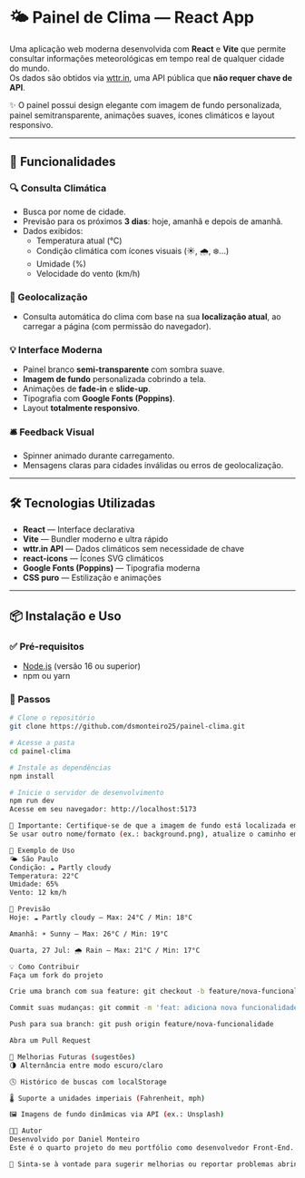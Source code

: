 # 🌤️ Painel de Clima — React App

Uma aplicação web moderna desenvolvida com **React** e **Vite** que permite consultar informações meteorológicas em tempo real de qualquer cidade do mundo.  
Os dados são obtidos via [wttr.in](https://wttr.in), uma API pública que **não requer chave de API**.

✨ O painel possui design elegante com imagem de fundo personalizada, painel semitransparente, animações suaves, ícones climáticos e layout responsivo.

---

## 🚀 Funcionalidades

### 🔍 Consulta Climática
- Busca por nome de cidade.
- Previsão para os próximos **3 dias**: hoje, amanhã e depois de amanhã.
- Dados exibidos:
  - Temperatura atual (°C)
  - Condição climática com ícones visuais (☀️, 🌧️, ❄️...)
  - Umidade (%)
  - Velocidade do vento (km/h)

### 📍 Geolocalização
- Consulta automática do clima com base na sua **localização atual**, ao carregar a página (com permissão do navegador).

### 💡 Interface Moderna
- Painel branco **semi-transparente** com sombra suave.
- **Imagem de fundo** personalizada cobrindo a tela.
- Animações de **fade-in** e **slide-up**.
- Tipografia com **Google Fonts (Poppins)**.
- Layout **totalmente responsivo**.

### 🛎️ Feedback Visual
- Spinner animado durante carregamento.
- Mensagens claras para cidades inválidas ou erros de geolocalização.

---

## 🛠️ Tecnologias Utilizadas

- **React** — Interface declarativa
- **Vite** — Bundler moderno e ultra rápido
- **wttr.in API** — Dados climáticos sem necessidade de chave
- **react-icons** — Ícones SVG climáticos
- **Google Fonts (Poppins)** — Tipografia moderna
- **CSS puro** — Estilização e animações

---

## 📦 Instalação e Uso

### ✅ Pré-requisitos
- [Node.js](https://nodejs.org) (versão 16 ou superior)
- npm ou yarn

### 🔧 Passos

```bash
# Clone o repositório
git clone https://github.com/dsmonteiro25/painel-clima.git

# Acesse a pasta
cd painel-clima

# Instale as dependências
npm install

# Inicie o servidor de desenvolvimento
npm run dev
Acesse em seu navegador: http://localhost:5173

🔔 Importante: Certifique-se de que a imagem de fundo está localizada em src/assets/background.jpg.
Se usar outro nome/formato (ex.: background.png), atualize o caminho em src/components/App.css.

📸 Exemplo de Uso
🌤️ São Paulo
Condição: ☁️ Partly cloudy
Temperatura: 22°C
Umidade: 65%
Vento: 12 km/h

📅 Previsão
Hoje: ☁️ Partly cloudy — Max: 24°C / Min: 18°C

Amanhã: ☀️ Sunny — Max: 26°C / Min: 19°C

Quarta, 27 Jul: 🌧️ Rain — Max: 21°C / Min: 17°C

💡 Como Contribuir
Faça um fork do projeto

Crie uma branch com sua feature: git checkout -b feature/nova-funcionalidade

Commit suas mudanças: git commit -m 'feat: adiciona nova funcionalidade'

Push para sua branch: git push origin feature/nova-funcionalidade

Abra um Pull Request

💭 Melhorias Futuras (sugestões)
🌗 Alternância entre modo escuro/claro

🕓 Histórico de buscas com localStorage

🌡️ Suporte a unidades imperiais (Fahrenheit, mph)

🖼️ Imagens de fundo dinâmicas via API (ex.: Unsplash)

👨‍💻 Autor
Desenvolvido por Daniel Monteiro
Este é o quarto projeto do meu portfólio como desenvolvedor Front-End.

📌 Sinta-se à vontade para sugerir melhorias ou reportar problemas abrindo uma issue ou pull request.
